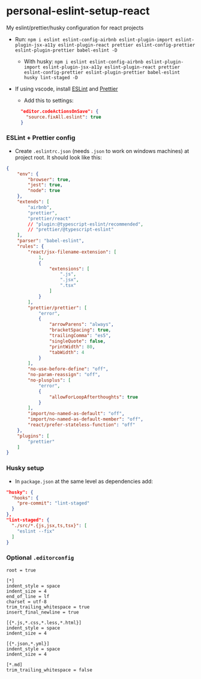 # personal-eslint-setup-react
My eslint/prettier/husky configuration for react projects

- Run: `npm i eslint eslint-config-airbnb eslint-plugin-import eslint-plugin-jsx-a11y eslint-plugin-react prettier eslint-config-prettier eslint-plugin-prettier babel-eslint -D`
  - With husky: `npm i eslint eslint-config-airbnb eslint-plugin-import eslint-plugin-jsx-a11y eslint-plugin-react prettier eslint-config-prettier eslint-plugin-prettier babel-eslint husky lint-staged -D`

- If using vscode, install [ESLint](https://marketplace.visualstudio.com/items?itemName=dbaeumer.vscode-eslint) and [Prettier](https://marketplace.visualstudio.com/items?itemName=esbenp.prettier-vscode)
  - Add this to settings:
  
  ```json
    "editor.codeActionsOnSave": {
      "source.fixAll.eslint": true
    }
  ```
### ESLint + Prettier config
- Create `.eslintrc.json` (needs `.json` to work on windows machines) at project root. It should look like this:
```json
{
    "env": {
        "browser": true,
        "jest": true,
        "node": true
    },
    "extends": [
        "airbnb",
        "prettier",
        "prettier/react"
        // "plugin:@typescript-eslint/recommended",
        // "prettier/@typescript-eslint"
    ],
    "parser": "babel-eslint",
    "rules": {
        "react/jsx-filename-extension": [
            1,
            {
                "extensions": [
                    ".js",
                    ".jsx",
                    ".tsx"
                ]
            }
        ],
        "prettier/prettier": [
            "error",
            {
                "arrowParens": "always",
                "bracketSpacing": true,
                "trailingComma": "es5",
                "singleQuote": false,
                "printWidth": 80,
                "tabWidth": 4
            }
        ],
        "no-use-before-define": "off",
        "no-param-reassign": "off",
        "no-plusplus": [
            "error",
            {
                "allowForLoopAfterthoughts": true
            }
        ],
        "import/no-named-as-default": "off",
        "import/no-named-as-default-member": "off",
        "react/prefer-stateless-function": "off"
    },
    "plugins": [
        "prettier"
    ]
}
```
### Husky setup
- In `package.json` at the same level as dependencies add:
```json
"husky": {
  "hooks": {
    "pre-commit": "lint-staged"
  }
},
"lint-staged": {
  "./src/*.{js,jsx,ts,tsx}": [
    "eslint --fix"
  ]
}
```

### Optional `.editorconfig`
```
root = true

[*]
indent_style = space
indent_size = 4
end_of_line = lf
charset = utf-8
trim_trailing_whitespace = true
insert_final_newline = true

[{*.js,*.css,*.less,*.html}]
indent_style = space
indent_size = 4

[{*.json,*.yml}]
indent_style = space
indent_size = 4

[*.md]
trim_trailing_whitespace = false
```

